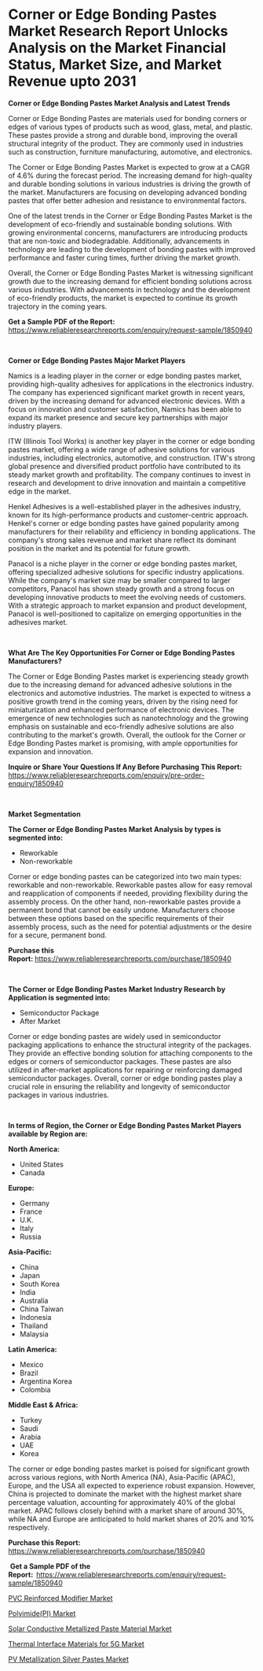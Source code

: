 <p><h1>Corner or Edge Bonding Pastes Market Research Report Unlocks Analysis on the Market Financial Status, Market Size, and Market Revenue upto 2031</h1></p><p><strong>Corner or Edge Bonding Pastes Market Analysis and Latest Trends</strong></p>
<p><p>Corner or Edge Bonding Pastes are materials used for bonding corners or edges of various types of products such as wood, glass, metal, and plastic. These pastes provide a strong and durable bond, improving the overall structural integrity of the product. They are commonly used in industries such as construction, furniture manufacturing, automotive, and electronics.</p><p>The Corner or Edge Bonding Pastes Market is expected to grow at a CAGR of 4.6% during the forecast period. The increasing demand for high-quality and durable bonding solutions in various industries is driving the growth of the market. Manufacturers are focusing on developing advanced bonding pastes that offer better adhesion and resistance to environmental factors.</p><p>One of the latest trends in the Corner or Edge Bonding Pastes Market is the development of eco-friendly and sustainable bonding solutions. With growing environmental concerns, manufacturers are introducing products that are non-toxic and biodegradable. Additionally, advancements in technology are leading to the development of bonding pastes with improved performance and faster curing times, further driving the market growth.</p><p>Overall, the Corner or Edge Bonding Pastes Market is witnessing significant growth due to the increasing demand for efficient bonding solutions across various industries. With advancements in technology and the development of eco-friendly products, the market is expected to continue its growth trajectory in the coming years.</p></p>
<p><strong>Get a Sample PDF of the Report:&nbsp;</strong> <a href="https://www.reliableresearchreports.com/enquiry/request-sample/1850940">https://www.reliableresearchreports.com/enquiry/request-sample/1850940</a></p>
<p>&nbsp;</p>
<p><strong>Corner or Edge Bonding Pastes Major Market Players</strong></p>
<p><p>Namics is a leading player in the corner or edge bonding pastes market, providing high-quality adhesives for applications in the electronics industry. The company has experienced significant market growth in recent years, driven by the increasing demand for advanced electronic devices. With a focus on innovation and customer satisfaction, Namics has been able to expand its market presence and secure key partnerships with major industry players.</p><p>ITW (Illinois Tool Works) is another key player in the corner or edge bonding pastes market, offering a wide range of adhesive solutions for various industries, including electronics, automotive, and construction. ITW's strong global presence and diversified product portfolio have contributed to its steady market growth and profitability. The company continues to invest in research and development to drive innovation and maintain a competitive edge in the market.</p><p>Henkel Adhesives is a well-established player in the adhesives industry, known for its high-performance products and customer-centric approach. Henkel's corner or edge bonding pastes have gained popularity among manufacturers for their reliability and efficiency in bonding applications. The company's strong sales revenue and market share reflect its dominant position in the market and its potential for future growth.</p><p>Panacol is a niche player in the corner or edge bonding pastes market, offering specialized adhesive solutions for specific industry applications. While the company's market size may be smaller compared to larger competitors, Panacol has shown steady growth and a strong focus on developing innovative products to meet the evolving needs of customers. With a strategic approach to market expansion and product development, Panacol is well-positioned to capitalize on emerging opportunities in the adhesives market.</p></p>
<p>&nbsp;</p>
<p><strong>What Are The Key Opportunities For Corner or Edge Bonding Pastes Manufacturers?</strong></p>
<p><p>The Corner or Edge Bonding Pastes market is experiencing steady growth due to the increasing demand for advanced adhesive solutions in the electronics and automotive industries. The market is expected to witness a positive growth trend in the coming years, driven by the rising need for miniaturization and enhanced performance of electronic devices. The emergence of new technologies such as nanotechnology and the growing emphasis on sustainable and eco-friendly adhesive solutions are also contributing to the market's growth. Overall, the outlook for the Corner or Edge Bonding Pastes market is promising, with ample opportunities for expansion and innovation.</p></p>
<p><strong>Inquire or Share Your Questions If Any Before Purchasing This Report:</strong> <a href="https://www.reliableresearchreports.com/enquiry/pre-order-enquiry/1850940">https://www.reliableresearchreports.com/enquiry/pre-order-enquiry/1850940</a></p>
<p>&nbsp;</p>
<p><strong>Market Segmentation</strong></p>
<p><strong>The Corner or Edge Bonding Pastes Market Analysis by types is segmented into:</strong></p>
<p><ul><li>Reworkable</li><li>Non-reworkable</li></ul></p>
<p><p>Corner or edge bonding pastes can be categorized into two main types: reworkable and non-reworkable. Reworkable pastes allow for easy removal and reapplication of components if needed, providing flexibility during the assembly process. On the other hand, non-reworkable pastes provide a permanent bond that cannot be easily undone. Manufacturers choose between these options based on the specific requirements of their assembly process, such as the need for potential adjustments or the desire for a secure, permanent bond.</p></p>
<p><strong>Purchase this Report:&nbsp;</strong><a href="https://www.reliableresearchreports.com/purchase/1850940">https://www.reliableresearchreports.com/purchase/1850940</a></p>
<p>&nbsp;</p>
<p><strong>The Corner or Edge Bonding Pastes Market Industry Research by Application is segmented into:</strong></p>
<p><ul><li>Semiconductor Package</li><li>After Market</li></ul></p>
<p><p>Corner or edge bonding pastes are widely used in semiconductor packaging applications to enhance the structural integrity of the packages. They provide an effective bonding solution for attaching components to the edges or corners of semiconductor packages. These pastes are also utilized in after-market applications for repairing or reinforcing damaged semiconductor packages. Overall, corner or edge bonding pastes play a crucial role in ensuring the reliability and longevity of semiconductor packages in various industries.</p></p>
<p>&nbsp;</p>
<p><strong>In terms of Region, the Corner or Edge Bonding Pastes Market Players available by Region are:</strong></p>
<p>
    <p> <strong> North America: </strong>
        <ul>
            <li>United States</li>
            <li>Canada</li>
        </ul>
        </p> 
    <p> <strong> Europe: </strong>
        <ul>
            <li>Germany</li>
            <li>France</li>
            <li>U.K.</li>
            <li>Italy</li>
            <li>Russia</li>
        </ul>
        </p> 
    <p> <strong> Asia-Pacific: </strong>
        <ul>
            <li>China</li>
            <li>Japan</li>
            <li>South Korea</li>
            <li>India</li>
            <li>Australia</li>
            <li>China Taiwan</li>
            <li>Indonesia</li>
            <li>Thailand</li>
            <li>Malaysia</li>
        </ul>
        </p> 
    <p> <strong> Latin America: </strong>
        <ul>
            <li>Mexico</li>
            <li>Brazil</li>
            <li>Argentina Korea</li>
            <li>Colombia</li>
        </ul>
        </p> 
    <p> <strong> Middle East & Africa: </strong>
        <ul>
            <li>Turkey</li>
            <li>Saudi</li>
            <li>Arabia</li>
            <li>UAE</li>
            <li>Korea</li>
        </ul>
    </p>
    </p>
<p><p>The corner or edge bonding pastes market is poised for significant growth across various regions, with North America (NA), Asia-Pacific (APAC), Europe, and the USA all expected to experience robust expansion. However, China is projected to dominate the market with the highest market share percentage valuation, accounting for approximately 40% of the global market. APAC follows closely behind with a market share of around 30%, while NA and Europe are anticipated to hold market shares of 20% and 10% respectively.</p></p>
<p><strong>Purchase this Report: </strong><a href="https://www.reliableresearchreports.com/purchase/1850940">https://www.reliableresearchreports.com/purchase/1850940</a></p>
<p>&nbsp;<strong>Get a Sample PDF of the Report:&nbsp;&nbsp;</strong><a href="https://www.reliableresearchreports.com/enquiry/request-sample/1850940">https://www.reliableresearchreports.com/enquiry/request-sample/1850940</a></p>
<p><strong></strong></p>
<p><p><a href="https://github.com/beatblasta/Market-Research-Report-List-2/blob/main/pvc-reinforced-modifier-market.md">PVC Reinforced Modifier Market</a></p><p><a href="https://github.com/CliffMedina6/Market-Research-Report-List-3/blob/main/polyimidepi-market.md">Polyimide(PI) Market</a></p><p><a href="https://github.com/Sinjinluong3e0awx2m195k76/Market-Research-Report-List-1/blob/main/solar-conductive-metallized-paste-material-market.md">Solar Conductive Metallized Paste Material Market</a></p><p><a href="https://github.com/shotows/Market-Research-Report-List-1/blob/main/thermal-interface-materials-for-5g-market.md">Thermal Interface Materials for 5G Market</a></p><p><a href="https://github.com/provorikovar/Market-Research-Report-List-3/blob/main/pv-metallization-silver-pastes-market.md">PV Metallization Silver Pastes Market</a></p></p>